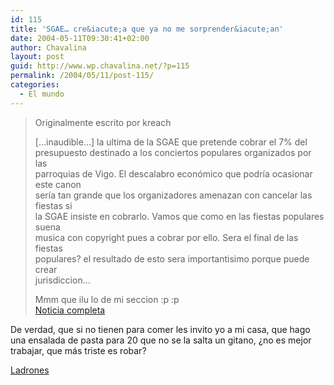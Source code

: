```yaml
---
id: 115
title: 'SGAE… cre&iacute;a que ya no me sorprender&iacute;an'
date: 2004-05-11T09:30:41+02:00
author: Chavalina
layout: post
guid: http://www.wp.chavalina.net/?p=115
permalink: /2004/05/11/post-115/
categories:
  - El mundo
---
```

> <p class="cita">
>   Originalmente escrito por <span class="alguien">kreach</span>
> </p>
> 
> 
> 
> […inaudible…] la ultima de la SGAE que pretende cobrar el 7% del  
> presupuesto destinado a los conciertos populares organizados por las  
> parroquias de Vigo. El descalabro económico que podr&iacute;a ocasionar este canon  
> ser&iacute;a tan grande que los organizadores amenazan con cancelar las fiestas si  
> la SGAE insiste en cobrarlo. Vamos que como en las fiestas populares suena  
> musica con copyright pues a cobrar por ello. Sera el final de las fiestas  
> populares? el resultado de esto sera importantisimo porque puede crear  
> jurisdiccion…
> 
> Mmm que ilu lo de mi seccion :p :p  
> <a href=http://www.lavozdegalicia.es/ed\_vigo/index.htm target="\_blank">Noticia completa</a>

De verdad, que si no tienen para comer les invito yo a mi casa, que hago una ensalada de pasta para 20 que no se la salta un gitano, &iquest;no es mejor trabajar, que más triste es robar?

<a href=http://www.sgae.es>Ladrones</a>